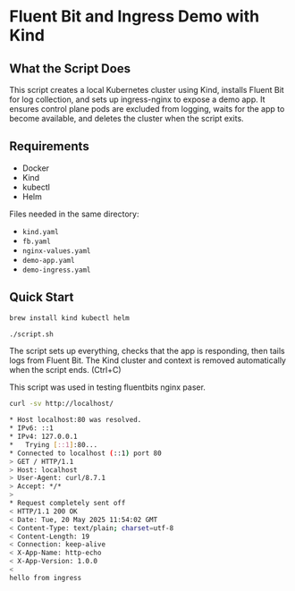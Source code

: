 # Fluent Bit and Ingress Demo with Kind

## What the Script Does

This script creates a local Kubernetes cluster using Kind, installs Fluent Bit for log collection, and sets up ingress-nginx to expose a demo app. It ensures control plane pods are excluded from logging, waits for the app to become available, and deletes the cluster when the script exits.

## Requirements

* Docker
* Kind
* kubectl
* Helm

Files needed in the same directory:

* `kind.yaml`
* `fb.yaml`
* `nginx-values.yaml`
* `demo-app.yaml`
* `demo-ingress.yaml`

## Quick Start

```bash
brew install kind kubectl helm
```

```bash
./script.sh
```

The script sets up everything, checks that the app is responding, then tails logs from Fluent Bit. The Kind cluster and context is removed automatically when the script ends. (Ctrl+C)

This script was used in testing fluentbits nginx paser.

```bash
curl -sv http://localhost/

* Host localhost:80 was resolved.
* IPv6: ::1
* IPv4: 127.0.0.1
*   Trying [::1]:80...
* Connected to localhost (::1) port 80
> GET / HTTP/1.1
> Host: localhost
> User-Agent: curl/8.7.1
> Accept: */*
> 
* Request completely sent off
< HTTP/1.1 200 OK
< Date: Tue, 20 May 2025 11:54:02 GMT
< Content-Type: text/plain; charset=utf-8
< Content-Length: 19
< Connection: keep-alive
< X-App-Name: http-echo
< X-App-Version: 1.0.0
< 
hello from ingress
```
